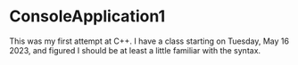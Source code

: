 # ConsoleApplication1

This was my first attempt at C++.  I have a class starting on Tuesday, May 16 2023, and figured I should be at least a little familiar with the syntax.  
